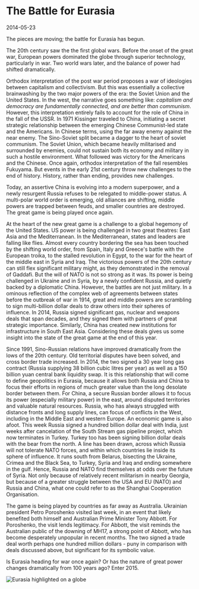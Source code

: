 # The Battle for Eurasia

2014-05-23

The pieces are moving; the battle for Eurasia has begun.

The 20th century saw the the first global wars. Before the onset of the great war, European powers dominated the globe through superior technology, particularly in war. Two world wars later, and the balance of power had shifted dramatically.

Orthodox interpretation of the post war period proposes a war of ideologies between capitalism and collectivism. But this was essentially a collective brainwashing by the two major powers of the era: the Soviet Union and the United States. In the west, the narrative goes something like: _capitalism and democracy are fundamentally connected, and are better than communism_. However, this interpretation entirely fails to account for the role of China in the fall of the USSR.
In 1971 Kissinger traveled to China, initiating a secret strategic relationship between the emerging Chinese Communist-led state and the Americans. In Chinese terms, using the far away enemy against the near enemy. The Sino-Soviet split became a dagger to the heart of soviet communism. The Soviet Union, which became heavily militarised and surrounded by enemies, could not sustain both its economy and military in such a hostile environment. What followed was victory for the Americans and the Chinese. Once again, orthodox interpretation of the fall resembles Fukuyama. But events in the early 21st century throw new challenges to the end of history. History, rather than ending, provides new challenges.

Today, an assertive China is evolving into a modern superpower, and a newly resurgent Russia refuses to be relegated to middle-power status. A multi-polar world order is emerging, old alliances are shifting, middle powers are trapped between feuds, and smaller countries are destroyed. The great game is being played once again.

At the heart of the new great game is a challenge to a global hegemony of the United States. US power is being challenged in two great theatres: East Asia and the Mediterranean. In the Mediterranean, states and leaders are falling like flies. Almost every country bordering the sea has been touched by the shifting world order, from Spain, Italy and Greece's battle with the European troika, to the stalled revolution in Egypt, to the war for the heart of the middle east in Syria and Iraq. The victorious powers of the 20th century can still flex significant military might, as they demonstrated in the removal of Gaddafi. But the will of NATO is not so strong as it was. Its power is being challenged in Ukraine and in Syria, by a newly confident Russia, and quietly backed by a diplomatic China. However, the battles are not just military. In a ominous reflection of the complex web of agreements between states before the outbreak of war in 1914, great and middle powers are scrambling to sign multi-billion dollar deals to draw others into their spheres of influence. In 2014, Russia signed significant gas, nuclear and weapons deals that span decades, and they signed them with partners of great strategic importance. Similarly, China has created new institutions for infrastructure in South East Asia. Considering these deals gives us some insight into the state of the great game at the end of this year.

Since 1991, Sino-Russian relations have improved dramatically from the lows of the 20th century. Old territorial disputes have been solved, and cross border trade increased. In 2014, the two signed a 30 year long gas contract (Russia supplying 38 billion cubic litres per year) as well as a 150 billion yuan central bank liquidity swap. It is this relationship that will come to define geopolitics in Eurasia, because it allows both Russia and China to focus their efforts in regions of much greater value than the long desolate border between them. For China, a secure Russian border allows it to focus its power (especially military power) in the east, around disputed territories and valuable natural resources. Russia, who has always struggled with distance fronts and long supply lines, can focus of conflicts in the West, including in the Middle East and western Europe. An economic game is also afoot. This week Russia signed a hundred billion dollar deal with India, just weeks after cancelation of the South Stream gas pipeline project, which now terminates in Turkey. Turkey too has been signing billion dollar deals with the bear from the north. A line has been drawn, across which Russia will not tolerate NATO forces, and within which countries lie inside its sphere of influence. It runs south from Belarus, bisecting the Ukraine, Crimea and the Black Sea, to Turkey, Syria and Iraq and ending somewhere in the gulf. Hence, Russia and NATO find themselves at odds over the future of Syria. Not only because of relatively recent militarism in nearby Georgia, but because of a greater struggle between the USA and EU (NATO) and Russia and China, what one could refer to as the Shanghai Cooperation Organisation.

The game is being played by countries as far away as Australia. Ukrainian president Petro Poroshenko visited last week, in an event that likely benefited both himself and Australian Prime Minister Tony Abbott. For Poroshenko, the visit lends legitimacy. For Abbott, the visit reminds the Australian public of the downing of MH17, a strong point of Abbott, who has become desperately unpopular in recent months. The two signed a trade deal worth perhaps one hundred million dollars - puny in comparison with deals discussed above, but significant for its symbolic value.

Is Eurasia heading for war once again? Or has the nature of great power changes dramatically from 100 years ago? Enter 2015.

![Eurasia highlighted on a globe](https://upload.wikimedia.org/wikipedia/commons/3/30/Eurasia_%28orthographic_projection%29.svg)
